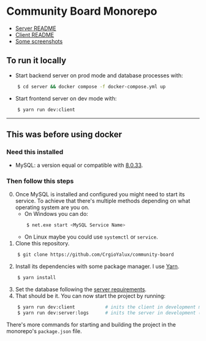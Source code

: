 # Community Board Monorepo

- [Server README](/server/README.md)
- [Client README](/client/README.md)
- [Some screenshots](/docs/screenshots.md)

## To run it locally

- Start backend server on prod mode and database processes with:
```bash
    $ cd server && docker compose -f docker-compose.yml up
```
- Start frontend server on dev mode with:
```bash
    $ yarn run dev:client
```

---

## This was before using docker
### Need this installed
- MySQL: a version equal or compatible with [8.0.33](https://dev.mysql.com/doc/relnotes/mysql/8.0/en/news-8-0-33.html).

### Then follow this steps
0. Once MySQL is installed and configured you might need to start its service. To achieve that there's multiple methods depending on what operating system are you on.
    - On Windows you can do:
    ```bash
        $ net.exe start <MySQL Service Name>
    ```
    - On Linux maybe you could use `systemctl` or `service`.
1. Clone this repository.
```bash
    $ git clone https://github.com/CrgioYalux/community-board
```
2. Install its dependencies with some package manager. I use [Yarn](https://yarnpkg.com/).
```bash
    $ yarn install
```
3. Set the database following the [server requirements](/server/README.md).
4. That should be it. You can now start the project by running:
```bash
    $ yarn run dev:client           # inits the client in development mode
    $ yarn run dev:server:logs      # inits the server in development (+ all logs) mode
```
There's more commands for starting and building the project in the monorepo's `package.json` file.
